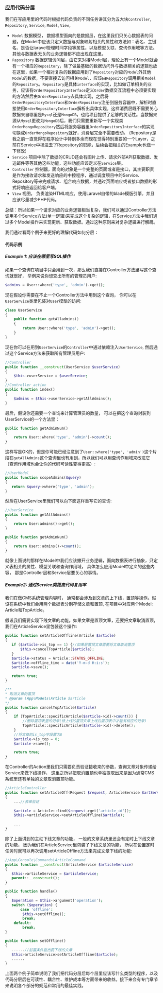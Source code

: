 ### 应用代码分层
  
我们在写应用里的代码时根据代码负责的不同任务讲其分为五大块`Controller`, `Repository`, `Service`, `Model`, `View`。

- `Model` 数据模型， 数据模型面向的是数据层，在这里我们只关心数据表的问题，在Model中应该只定义数据与对象映射相关的属性和方法如：表名、主键名、是否让laravel管理时间字段等属性，以及模型关联、查询作用域等方法。其他与数据表无关的业务逻辑都不应出现在这里。
- `Repository` 数据逻辑访问层，由它来对接Model层，理论上有一个Model就会有一个相应的`Repository`，除了做最基础的数据访问外与数据相关的逻辑也放在这里，如果一个相对复杂的数据应用到了`Repository`对应的`Model`外其他`Model`的数据，不要直接去访问相关`Model`，应该由`Repository`调用相关`Model`的`Repository`。`Repository`是具体`interface`的实现，比如做订单相关的业务，应该有`OrderRepositoryInterface`定义`Order`数据交互流程中必须要实现的方法然后由`OrderRepository`去具体实现，之后将`OrderRepositoryInterface`和`OrderRepository`注册到服务容器中，解析时直接使用`OrderRepositoryInterface`解析出具体实现，这样消费层既不需要关心数据来自哪里是`Mysql`还是`MongoDB`，也给项目提供了足够的灵活性。当数据来源从`Mysql`更改为`MongoDB`后，我们只需要重新写一个实现类`OrderMongoRepository`然后将服务容器里`OrderRepositoryInterface`的实现切换成`OrderMongoRepository`就好，消费层完全不需要改动。
(Repository是我之前一直觉得在程序设计中特别多余而现在觉得特别重要的一个Layer，之前在Service中揉进去了Repository的职能，后续会把相关的Example也做一下修改)
- `Service` 项目中除了数据的CRUD还会有图片上传、请求外部API获取数据、发送邮件等等其他这些功能，这些功能应该定义在`Service`层。
- `Controller` 控制器，面向的对象是一个完整的页面或者是接口，其主要职责是作为接收请求和发送响应的中控程序，通过调度项目中的Service、 Repository等来完成请求、组合响应数据，并通过页面响应或者接口数据的形式将响应返回给客户端。
- `View` 视图， 负责渲染HTML响应，使用Laravel自带的blade模版引擎，并且应该尽量减少PHP代码。

总结：所以如果一个请求对应的业务逻辑相当复杂，我们可以通过Controller方法调用多个Service方法(单一逻辑)来完成这个复杂的逻辑，在Service方法中我们通过多个Model操作来实现更新、获取数据。通过这种原则来对复杂逻辑进行解耦。

我们通过看两个例子来更好的理解代码如何分层：

#### 代码示例 

##### Example 1: 应该在哪里写SQL操作 

如果一个查询在项目中只会用到一次，那么我们直接在Controller方法里写这个查询就很好， 举例来说你想查出所有的管理员用户:

```php
$admins = User::where('type', 'admin')->get();
```   

现在假设你需要在不止一个Controller方法中用到这个查询， 你可以在`UserService`类里包装对`User`模型的访问:

```php
class UserService
{
    public function getAlladmins()
    {
        return User::where('type', 'admin')->get();
    }
}
```

现在你可以在用到`UserService`的`Controller`中通过依赖注入`UserService`, 然后通过这个Service方法来获取所有管理员用户:
   
```php
//Controller
public function __construct(UserService $userService)
{
    $this->userService = $userService;
}
//Controller action
public function index()
{
    $admins = $this->userService->getAllAdmins();
}
```

最后，假设你还需要一个查询来计算管理员的数量， 可以在把这个查询封装到UserService的一个方法里：

```php
public function getAdminNum()
{
    return User::where('type', 'admin')->count();
}
```   	

这样写是OK的，但是你可能已经注意到了`User::where('type', 'admin')`这个片段在`getAllAdmins`这个查询里也有用到，所以我们可以用查询作用域来改进它（查询作用域也会让你的代码可读性变得更高）:
   
```php
//UserModel
public function scopeAdmins($query)
{
   return $query->where('type', 'admin');
}
```
       
然后在UserService里我们可以向下面这样重写它的查询:
   		
```php
//UserService
public function getAllAdmins()
{
    return User:admins()->get();
}

public function getAdminNum()
{
    return User::admins()->count();
}
```
   		
就像上面说的那样在Model中我们应该撇开业务逻辑，面向数据表进行抽象，只定义表相关的属性、模型关联和查询作用域， 具体怎么应用Model中定义的这些内容， 那是Controller层和Service层要关心的事情。
   	
##### Example2: 通过Service类提高代码复用率  

我们在做CMS系统管理内容时， 通常都会涉及到文章的上下线，置顶等操作。假设在系统中我们会用两个数据表分别存储文章和置顶, 在项目中对应两个Model: Article和TopArticle。

假设我们需要实现下线文章的功能，如果文章是置顶文章，还要把文章取消置顶，我们在ArticleService里包装这个操作:
   
```php
public function setArticleOffline(Article $article)
{
   if ($article->is_top == 1) {//如果是置顶文章需要将文章取消置顶
       $this->cancelTopArticle($article);
   }
   $article->status = Article::STATUS_OFFLINE;
   $article->offline_time = date('Y-m-d H:i:s');
   $article->save();

   return true;
}

/**
* 取消文章的置顶
* @param \App\Models\Article $article
*/
public function cancelTopArticle($article)
{
    if (TopArticle::specificArticle($article->id)->count()) {
        //删除置顶表里的记录(待上线的置顶文章上线后置顶表中才能有相应的记录)
        TopArticle::specificArticle($article->id)->delete();
    }
    //将文章的is_top字段置为0
    $article->is_top = 0;
    $article->save();

    return true;
}
```
    
在Controller的Action里我们只需要负责验证接收来的参数，查询文章对象传递给Service来做下线操作， 这里之所以把取消置顶也单独提取出来是因为通常CMS系统里还有单独的文章取消置顶功能。
    
```php
//ArticleController 
public function setArticleOff(Request $request, ArticleService $artService)
{
    ...//表单验证
    
    $article = Article::find($request->get('article_id'));
    $this->articleService->setArticleOffline($article);
    
    ...
}
```
   
除了上面讲到的主动下线文章的功能， 一般的文章系统里还会有定时上下线文章的功能， 因为我们在ArticleService里包装了下线文章的功能， 所以在设置定时任务时就可以再次调用setArticleOffline方法来完成文章下线的功能:
    
```php
//App\Console\Commands\ArticleCommand
public function __construct(ArticleService $articleService)
{
   $this->articleService = $articleService;
   parent::__construct();
}

public function handle()
{
   $operation = $this->argument('operation');
   switch ($operation) {
       case 'offline':
        $this->setOffline();
        break;
    default:
        break;
}

public function setOffline()
{
   ......//前置条件查出要下线的文章
   $this>articleService>setArticleOffline($article);
   ......    
}
```
       
上面两个例子简单说明了我们把代码分层后每个层里应该写什么类型的程序，以及代码分层后在可读性、耦合性、维护成本等方面带来的收益。接下来会有专门章节来说明各个部分的规范和常用的最佳实践。
